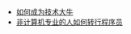 
- [如何成为技术大牛](https://mp.weixin.qq.com/s?__biz=MzIyODE0Nzk3Mw==&mid=2247485127&idx=1&sn=3a6ee41b4f3214fb72c3ddceee955584&scene=21#wechat_redirect)
- [非计算机专业的人如何转行程序员](https://www.youtube.com/watch?v=qNSXn8wfJaQ)




